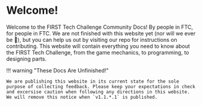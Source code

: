 # Welcome!

Welcome to the FIRST Tech Challenge Community Docs! By people in FTC, for people in FTC. We are not finished with this website yet (nor will we ever be 🙂), but you can help us out by visiting our repo for instructions on contributing. This website will contain everything you need to know about the FIRST Tech Challenge, from the game mechanics, to programming, to designing parts.

!!! warning "These Docs Are Unfinished!"

    We are publishing this website in its current state for the sole purpose of collecting feedback. Please keep your expectations in check and excersise caution when following any directions in this website. We will remove this notice when `v1.1.*.1` is published.